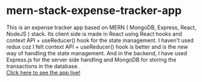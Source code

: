 # mern-stack-expense-tracker-app
This is an expense tracker app based on MERN ( MongoDB, Express, React, NodeJS ) stack. Its client side is made in React using React hooks and context API + useReducer() hook for the state management. I haven't used redux coz I felt context API + useReducer() hook is better and is the new way of handling the state management. And in the backend, I have used Express.js for the server side handling and MongoDB for storing the transactions in the database.<br/>
<a href="https://mern-expsense-tracker.onrender.com/">Click here to see the app live!</a>
